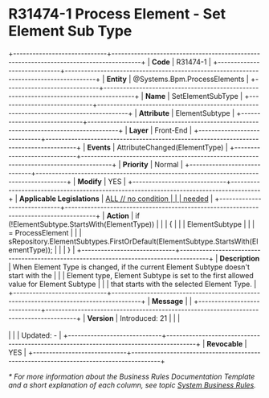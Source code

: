 ﻿---
erp.type: front-end-business-rule
erp.entity: Systems.Bpm.ProcessElements
---

# R31474-1 Process Element - Set Element Sub Type
+-----------------------------+---------------------------------------------------------------------------------------+
| **Code**                    | R31474-1                                                                              |
+-----------------------------+---------------------------------------------------------------------------------------+
| **Entity**                  | @Systems.Bpm.ProcessElements                                                          |
+-----------------------------+---------------------------------------------------------------------------------------+
| **Name**                    | SetElementSubType                                                                     |
+-----------------------------+---------------------------------------------------------------------------------------+
| **Attribute**               | ElementSubtype                                                                        |
+-----------------------------+---------------------------------------------------------------------------------------+
| **Layer**                   | Front-End                                                                             |
+-----------------------------+---------------------------------------------------------------------------------------+
| **Events**                  | AttributeChanged(ElementType)                                                         |
+-----------------------------+---------------------------------------------------------------------------------------+
| **Priority**                | Normal                                                                                |
+-----------------------------+---------------------------------------------------------------------------------------+
| **Modify**                  | YES                                                                                   |
+-----------------------------+---------------------------------------------------------------------------------------+
| **Applicable Legislations** | [ALL // no condition                                                                  |
|                             | needed](xref:applicable-legislations)                                                 |
+-----------------------------+---------------------------------------------------------------------------------------+
| **Action**                  | if (!ElementSubtype.StartsWith(ElementType))                                          |
|                             | {                                                                                     |
|                             | ElementSubtype                                                                        |
|                             | = ProcessElement                                                                      |
|                             | sRepository.ElementSubtypes.FirstOrDefault(ElementSubtype.StartsWith(ElementType));   |
|                             | }                                                                                     |
+-----------------------------+---------------------------------------------------------------------------------------+
| **Description**             | When Element Type is changed, if the current Element Subtype doesn\'t start with the  |
|                             | Element type, Element Subtype is set to the first allowed value for Element Subtype   |
|                             | that starts with the selected Element Type.                                           |
+-----------------------------+---------------------------------------------------------------------------------------+
| **Message**                 |                                                                                       |
+-----------------------------+---------------------------------------------------------------------------------------+
| **Version**                 | Introduced: 21                                                                        |
|                             | <br/><br/>                                                                            |
|                             | Updated: -                                                                            |
+-----------------------------+---------------------------------------------------------------------------------------+
| **Revocable**               | YES                                                                                   |
+-----------------------------+---------------------------------------------------------------------------------------+

*\* For more information about the Business Rules Documentation Template and a short explanation of each column, see
topic [System Business Rules](../templates/template-description-system-business-rules.md).*
